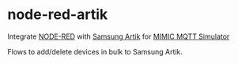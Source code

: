 # node-red-artik
Integrate [NODE-RED](https://nodered.org) with [Samsung Artik](https://www.artik.io/) for [MIMIC MQTT Simulator](http://gambitcomm.com/site/mqttsimulator.php)

Flows to add/delete devices in bulk to Samsung Artik.
